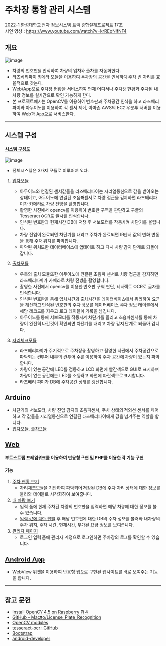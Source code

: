 # 주차장 통합 관리 시스템
2022-1 한성대학교 전자 정보시스템 트랙 종합설계프로젝트 17조  
시연 영상 : https://www.youtube.com/watch?v=krREoNlfNF4
## 개요
![image](https://user-images.githubusercontent.com/101521005/193555761-f0f97473-c5dd-48f5-9947-43fdcd48363d.png)

 * 차량의 번호판을 인식하여 차량의 입차와 출차를 자동화한다.
 * 라즈베리파이 카메라 모듈을 이용하여 주차장의 공간을 인식하여 주차 빈 자리를 효율적으로 찾는다.
 * Web/App으로 주차장 현황을 서비스하여 언제 어디서나 주차장 현황과 주차된 내차량 정보를 실시간으로 확인 가능하게 한다.
 * 본 프로젝트에서는 OpenCV를 이용하여 번호판과 주차공간 인식을 하고 라즈베리 파이와 아두이노를 이용하여 각 센서 제어, 아마존 AWS의 EC2 우분투 서버를 이용하여 Web과 App으로 서비스한다.
 * * *
## 시스템 구성
#### [시스템 구성도](https://github.com/pkd98/Integrated-Parking-Lot-Management-System/blob/master/Integrated-Parking-Lot-Management-System/%EC%8B%9C%EC%8A%A4%ED%85%9C%EA%B5%AC%EC%84%B1%EB%8F%84.png)
![image](https://user-images.githubusercontent.com/101521005/193555499-00adccbe-56e7-400c-b230-793e52e7d71b.png)


- 전체시스템은 3가지 모듈로 이루어져 있다.
 1. [입차모듈](https://github.com/pkd98/Integrated-Parking-Lot-Management-System/blob/master/Integrated-Parking-Lot-Management-System/python-raspberryPi/parkingIn_2.py)
 
 
    - 아두이노와 연결된 센서값들을 라즈베리파이는 시리얼통신으로 값을 받아오는 상태이고, 아두이노에 연결된 초음파센서로 차량 접근을 감지하면 라즈베리파이가 카메라로 차량 전방을 촬영합니다.
    - 촬영한 사진에서 opencv를 이용하여 번호판 구역을 판단하고 구글의 Tesseract OCR로 글자를 인식합니다.
    - 인식된 번호판과 현재시간 DB에 저장 후 서보모터를 작동시켜 차단기를 올립니다.
    - 차량 진입이 완료되면 차단기를 내리고 주차가 완료되면 IR센서 값의 변화 변동을 통해 주차 위치를 파악합니다.
    - 파악된 위치또한 데이터베이스에 업데이트 하고 다시 차량 감지 단계로 되돌아 갑니다.

2. [출차모듈](https://github.com/pkd98/Integrated-Parking-Lot-Management-System/blob/master/Integrated-Parking-Lot-Management-System/python-raspberryPi/parkingOut_2.py)
    - 우측의 출차 모듈또한 아두이노에 연결된 초음파 센서로 차량 접근을 감지하면 라즈베리파이가 카메라로 차량 전방을 촬영합니다.
    - 촬영한 사진에서 opencv를 이용한 번호판 구역 판단, 테서랙트 OCR로 글자를 인식합니다.
    - 인식된 번호판을 통해 입차시간과 출차시간을 데이터베이스에서 쿼리하여 요금을 계산하고 인식된 번호판의 주차 정보를 데이터베이스 주차 정보 테이블에서 해당 레코드를 지우고 로그 테이블에 기록을 남깁니다.
    - 아두이노를 통해 서보모터를 작동시켜 차단기를 올리고 초음파센서를 통해 차량이 완전히 나간것이 확인되면 차단기를 내리고 차량 감지 단계로 되돌아 갑니다.

3. [자리체크모듈](https://github.com/pkd98/Integrated-Parking-Lot-Management-System/blob/master/Integrated-Parking-Lot-Management-System/python-raspberryPi/lineCheck.py)
    - 라즈베리파이가 주기적으로 주차장을 촬영하고 촬영한 사진에서 주차공간으로 파악되는 컨투어 내부의 컨투어 수를 이용하여 주차 공간에 차량이 있는지 파악합니다.
    - 차량이 있는 공간에 LED를 점등하고 LCD 화면에 빨간색으로 GUI로 표시하며 차량이 없는 공간에는 LED를 소등하고 화면에 파란색으로 표시합니다.
    - 라즈베리 파이가 DB에 주차공간 상태를 갱신합니다.

## Arduino
- 차단기의 서보모터, 차량 진입 감지의 초음파센서, 주차 상태의 적외선 센서를 제어하고 각 값들을 시리얼통신으로 연결된 라즈베리파이에게 값을 넘겨주는 역할을 합니다.
- [입차모듈](https://github.com/pkd98/Integrated-Parking-Lot-Management-System/blob/master/Integrated-Parking-Lot-Management-System/arduino/entrance/entrance.ino), [출차모듈](https://github.com/pkd98/Integrated-Parking-Lot-Management-System/blob/master/Integrated-Parking-Lot-Management-System/arduino/exit/exit.ino)
## [Web](https://github.com/pkd98/Integrated-Parking-Lot-Management-System/blob/master/Integrated-Parking-Lot-Management-System/webPage/index.html)
#### 부트스트랩 프레임워크를 이용하여 반응형 구현 및 PHP를 이용한 각 기능 구현
#### 기능 
1. [주차 현황 보기](https://github.com/pkd98/Integrated-Parking-Lot-Management-System/blob/master/Integrated-Parking-Lot-Management-System/webPage/parking_status.php)
    - 자리체크모듈을 기반하여 파악되어 저장된 DB에 주차 자리 상태에 대한 정보를 불러와 테이블로 시각화하여 보여줍니다.
2. [내 차량 보기](https://github.com/pkd98/Integrated-Parking-Lot-Management-System/blob/master/Integrated-Parking-Lot-Management-System/webPage/client_info_main.html)
    - 입력 폼에 현재 주차된 차량의 번호판을 입력하면 해당 차량에 대한 정보를 볼 수 있습니다.
    - [입력 값에 대한 판별](https://github.com/pkd98/Integrated-Parking-Lot-Management-System/blob/master/Integrated-Parking-Lot-Management-System/webPage/clientpage.php) 후 해당 번호판에 대한 DB의 주차 정보를 불러와 내차량의 주차 위지, 주차 시간, 현재시간, 부가된 요금 정보를 보여줍니다.
3. [관리자 페이지](https://github.com/pkd98/Integrated-Parking-Lot-Management-System/blob/master/Integrated-Parking-Lot-Management-System/webPage/admin_main.html)
    - 로그인 입력 폼에 관리자 계정으로 로그인하면 주차장의 로그를 확인할 수 있습니다.

## [Android App](https://github.com/pkd98/Integrated-Parking-Lot-Management-System/tree/master/Integrated-Parking-Lot-Management-System/Android-WebViewApplication)
- WebView 위젯을 이용하여 반응형 웹으로 구현된 웹사이트를 바로 보여주는 기능을 합니다.

* * *
## 참고 문헌
- [Install OpenCV 4.5 on Raspberry Pi 4](https://qengineering.eu/install-opencv-4.5-on-raspberry-pi-4.html)
- [GitHub - Mactto/License_Plate_Recognition](https://github.com/Mactto/License_Plate_Recognition)
- [OpenCV modules](https://docs.opencv.org/4.x/index.html)
- [tesseract-ocr · GitHub](https://github.com/tesseract-ocr)
- [Bootstrap](https://getbootstrap.com/)
- [android-developer](https://developer.android.com/docs)
